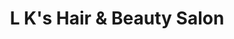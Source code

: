 ---
title: "L K's Hair & Beauty Salon"
url: /schenectady/l-ks-hair-und-beauty-salon/
shop: Friseur
---
